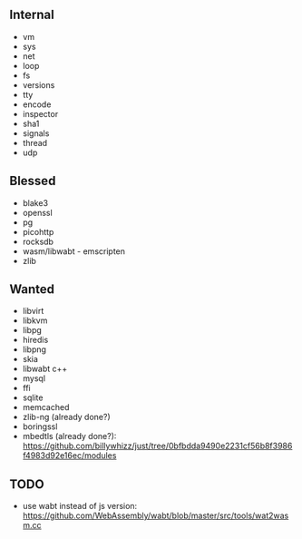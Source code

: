 ## Internal

- vm
- sys
- net
- loop
- fs
- versions
- tty
- encode
- inspector
- sha1
- signals
- thread
- udp

## Blessed

- blake3
- openssl
- pg
- picohttp
- rocksdb
- wasm/libwabt - emscripten
- zlib

## Wanted

- libvirt
- libkvm
- libpg
- hiredis
- libpng
- skia
- libwabt c++
- mysql
- ffi
- sqlite
- memcached
- zlib-ng (already done?)
- boringssl
- mbedtls (already done?): https://github.com/billywhizz/just/tree/0bfbdda9490e2231cf56b8f3986f4983d92e16ec/modules


## TODO
- use wabt instead of js version: https://github.com/WebAssembly/wabt/blob/master/src/tools/wat2wasm.cc